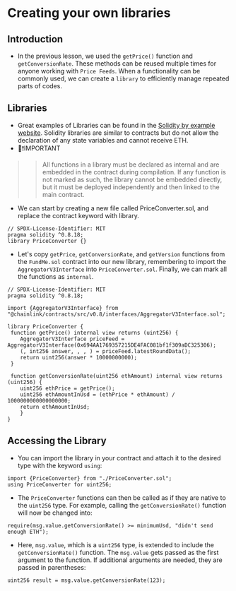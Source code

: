 # Creating your own libraries

## Introduction
- In the previous lesson, we used the `getPrice()` function and `getConversionRate`. These methods can be reused multiple times for anyone working with `Price Feeds`. When a functionality can be commonly used, we can create a `library` to efficiently manage repeated parts of codes.

## Libraries
- Great examples of Libraries can be found in the [Solidity by example website](https://solidity-by-example.org/library/). Solidity libraries are similar to contracts but do not allow the declaration of any state variables and cannot receive ETH.
- 👀❗IMPORTANT

>> All functions in a library must be declared as internal and are embedded in the contract during compilation. If any function is not marked as such, the library cannot be embedded directly, but it must be deployed independently and then linked to the main contract.

- We can start by creating a new file called PriceConverter.sol, and replace the contract keyword with library.
```
// SPDX-License-Identifier: MIT
pragma solidity ^0.8.18;
library PriceConverter {}
```

- Let's copy `getPrice`, `getConversionRate`, and `getVersion` functions from the `FundMe.sol` contract into our new library, remembering to import the `AggregatorV3Interface` into `PriceConverter.sol`. Finally, we can mark all the functions as `internal`.

```
// SPDX-License-Identifier: MIT
pragma solidity ^0.8.18;

import {AggregatorV3Interface} from "@chainlink/contracts/src/v0.8/interfaces/AggregatorV3Interface.sol";

library PriceConverter {
 function getPrice() internal view returns (uint256) {
    AggregatorV3Interface priceFeed = AggregatorV3Interface(0x694AA1769357215DE4FAC081bf1f309aDC325306);
    (, int256 answer, , , ) = priceFeed.latestRoundData();
    return uint256(answer * 10000000000);
 }

 function getConversionRate(uint256 ethAmount) internal view returns (uint256) {
    uint256 ethPrice = getPrice();
    uint256 ethAmountInUsd = (ethPrice * ethAmount) / 1000000000000000000;
    return ethAmountInUsd;
    }
}
```

## Accessing the Library
- You can import the library in your contract and attach it to the desired type with the keyword `using`:
```
import {PriceConverter} from "./PriceConverter.sol";
using PriceConverter for uint256;
```

- The `PriceConverter` functions can then be called as if they are native to the `uint256` type. For example, calling the `getConversionRate()` function will now be changed into:
```
require(msg.value.getConversionRate() >= minimumUsd, "didn't send enough ETH");
```

- Here, `msg.value`, which is a `uint256` type, is extended to include the `getConversionRate()` function. The `msg.value` gets passed as the first argument to the function. If additional arguments are needed, they are passed in parentheses:

```
uint256 result = msg.value.getConversionRate(123);
```

